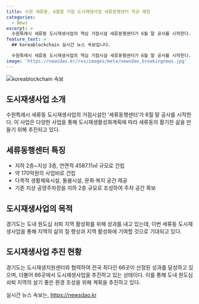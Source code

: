 ```yaml
---
title: 수원 세류동, 6월말 거점 도시재생사업 세류동행센터 착공 예정
categories:
  - News
excerpt: >
  수원특례시 세류동 도시재생사업의 핵심 거점시설 세류동행센터가 6월 말 공사를 시작한다. 이 프로젝트는 기존 공영주차장 부지를 활용하여 지하 2층~지상 3층으로 생활체육시설과 문화공간을 포함한 복합환경을 조성한다. 또한, 지하 2층 공영주차장도 확장되어 부족한 주차 문제를 해결하며, 지역의 삶의 질 향상과 활성화를 위한 기대가 크다. 이에 김태수 경기도 도시재생과장은 지역 주민의 적극적인 참여를 당부했다. 도시재생사업에 있어 경기도는 높은 성과를 올리고 있으며, 이번 프로젝트를 통해 도시재생사업을 더욱 적극적으로 추진할 계획이다.
feature_text: >
  ## koreablockchain 실시간 뉴스 속보입니다.

  수원특례시 세류동 도시재생사업의 핵심 거점시설 세류동행센터가 6월 말 공사를 시작한다. 이 프로젝트는 기존 공영주차장 부지를 활용하여 지하 2층~지상 3층으로 생활체육시설과 문화공간을 포함한 복합환경을 조성한다. 또한, 지하 2층 공영주차장도 확장되어 부족한 주차 문제를 해결하며, 지역의 삶의 질 향상과 활성화를 위한 기대가 크다. 이에 김태수 경기도 도시재생과장은 지역 주민의 적극적인 참여를 당부했다. 도시재생사업에 있어 경기도는 높은 성과를 올리고 있으며, 이번 프로젝트를 통해 도시재생사업을 더욱 적극적으로 추진할 계획이다.
image: 'https://newsdao.kr/res/images/meta/newsdao_breakingnews.jpg'
---
```


<p><img src="https://newsdao.kr/res/images/meta/newsdao_breakingnews.jpg" alt="koreablockchain 속보" /></p>

<h2 data-ke-size="size26">도시재생사업 소개</h2>

<p data-ke-size="size16">수원특례시 세류동 도시재생사업의 거점시설인 ‘세류동행센터’가 6월 말 공사를 시작한다. 이 사업은 다양한 사업을 통해 도시재생활성화계획에 따라 세류동의 활기찬 삶을 만들기 위해 추진되고 있다.</p>

<h2 data-ke-size="size26">세류동행센터 특징</h2>

<ul>
  <li>지하 2층~지상 3층, 연면적 4587.11㎡ 규모로 건립</li>
  <li>약 170억원의 사업비로 건립</li>
  <li>다목적 생활체육시설, 돌봄시설, 문화·복지 공간 제공</li>
  <li>기존 지상 공영주차장을 지하 2층 규모로 조성하여 주차 공간 확보</li>
</ul>

<h2 data-ke-size="size26">도시재생사업의 목적</h2>

<p data-ke-size="size16">경기도는 도내 원도심 쇠퇴 지역 활성화를 위해 성과를 내고 있는데, 이번 세류동 도시재생사업을 통해 지역의 삶의 질 향상과 지역 활성화에 기여할 것으로 기대되고 있다.</p>

<h2 data-ke-size="size26">도시재생사업 추진 현황</h2>

<p data-ke-size="size16">경기도는 도시재생지원센터와 협력하여 전국 최다인 66곳이 선정된 성과를 달성하고 있으며, 더불어 86곳에서 도시재생사업을 추진하고 있는 상태이다. 이를 통해 도내 원도심 쇠퇴 지역의 살기 좋은 환경 조성을 위해 계획을 추진하고 있다.</p>
실시간 뉴스 속보는, <a href="https://newsdao.kr" rel="dofollow">https://newsdao.kr</a>



